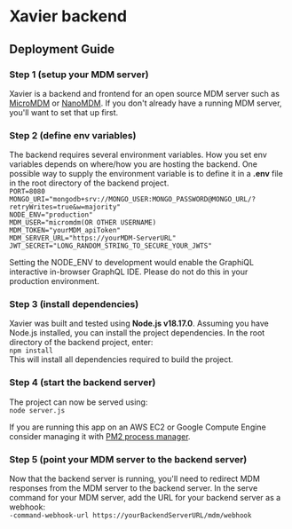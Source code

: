 # Xavier backend

## Deployment Guide

### Step 1 (setup your MDM server)
Xavier is a backend and frontend for an open source MDM server such as [MicroMDM](https://micromdm.io) or [NanoMDM](https://github.com/micromdm/nanomdm). If you don't already have a running MDM server, you'll want to set that up first.

### Step 2 (define env variables)
The backend requires several environment variables. How you set env variables depends on where/how you are hosting the backend. One possible way to supply the environment variable is to define it in a **.env** file in the root directory of the backend project.\
`PORT=8080`\
`MONGO_URI="mongodb+srv://MONGO_USER:MONGO_PASSWORD@MONGO_URL/?retryWrites=true&w=majority"`\
`NODE_ENV="production"`\
`MDM_USER="micromdm(OR OTHER USERNAME)`\
`MDM_TOKEN="yourMDM_apiToken"`\
`MDM_SERVER_URL="https://yourMDM-ServerURL"`\
`JWT_SECRET="LONG_RANDOM_STRING_TO_SECURE_YOUR_JWTS"`

Setting the NODE_ENV to development would enable the GraphiQL interactive in-browser GraphQL IDE. Please do not do this in your production environment.

### Step 3 (install dependencies)
Xavier was built and tested using **Node.js v18.17.0**. Assuming you have Node.js installed, you can install the project dependencies. In the root directory of the backend project, enter:\
`npm install` \
This will install all dependencies required to build the project.

### Step 4 (start the backend server)
The project can now be served using:\
`node server.js`

If you are running this app on an AWS EC2 or Google Compute Engine consider managing it with [PM2 process manager](https://pm2.keymetrics.io).

### Step 5 (point your MDM server to the backend server)
Now that the backend server is running, you'll need to redirect MDM responses from the MDM server to the backend server. In the serve command for your MDM server, add the URL for your backend server as a webhook:\
`-command-webhook-url https://yourBackendServerURL/mdm/webhook
`
